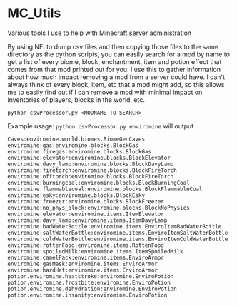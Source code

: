 # MC_Utils
Various tools I use to help with Minecraft server administration

By using NEI to dump csv files and then copying those files to the same directory as the python scripts, you can easily search for a mod by name to get a list of every biome, block, enchantment, item and potion effect that comes from that mod printed out for you. I use this to gather information about how much impact removing a mod from a server could have. I can't always think of every block, item, etc that a mod might add, so this allows me to easily find out if I can remove a mod with minimal impact on inventories of players, blocks in the world, etc.

```
python csvProcessor.py <MODNAME TO SEARCH>
```

Example usage:
```python csvProcessor.py enviromine```
will output
```
Caves:enviromine.world.biomes.BiomeGenCaves
enviromine:gas:enviromine.blocks.BlockGas
enviromine:firegas:enviromine.blocks.BlockGas
enviromine:elevator:enviromine.blocks.BlockElevator
enviromine:davy_lamp:enviromine.blocks.BlockDavyLamp
enviromine:firetorch:enviromine.blocks.BlockFireTorch
enviromine:offtorch:enviromine.blocks.BlockFireTorch
enviromine:burningcoal:enviromine.blocks.BlockBurningCoal
enviromine:flammablecoal:enviromine.blocks.BlockFlammableCoal
enviromine:esky:enviromine.blocks.BlockEsky
enviromine:freezer:enviromine.blocks.BlockFreezer
enviromine:no_phys_block:enviromine.blocks.BlockNoPhysics
enviromine:elevator:enviromine.items.ItemElevator
enviromine:davy_lamp:enviromine.items.ItemDavyLamp
enviromine:badWaterBottle:enviromine.items.EnviroItemBadWaterBottle
enviromine:saltWaterBottle:enviromine.items.EnviroItemSaltWaterBottle
enviromine:coldWaterBottle:enviromine.items.EnviroItemColdWaterBottle
enviromine:rottenFood:enviromine.items.RottenFood
enviromine:spoiledMilk:enviromine.items.ItemSpoiledMilk
enviromine:camelPack:enviromine.items.EnviroArmor
enviromine:gasMask:enviromine.items.EnviroArmor
enviromine:hardHat:enviromine.items.EnviroArmor
potion.enviromine.heatstroke:enviromine.EnviroPotion
potion.enviromine.frostbite:enviromine.EnviroPotion
potion.enviromine.dehydration:enviromine.EnviroPotion
potion.enviromine.insanity:enviromine.EnviroPotion
```

